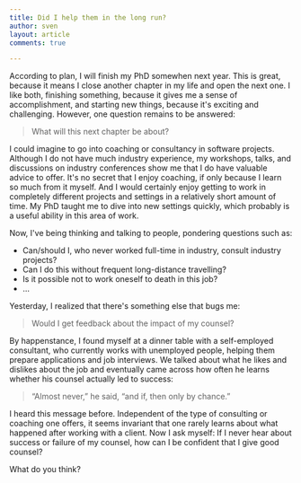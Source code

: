 ```yaml
---
title: Did I help them in the long run?
author: sven
layout: article
comments: true

---
```


According to plan, I will finish my PhD somewhen next year. This is great, because it means I close another chapter in my life and open the next one. I like both, finishing something, because it gives me a sense of accomplishment, and starting new things, because it's exciting and challenging. However, one question remains to be answered:

> What will this next chapter be about?

I could imagine to go into coaching or consultancy in software projects. Although I do not have much industry experience, my workshops, talks, and discussions on industry conferences show me that I do have valuable advice to offer. It's no secret that I enjoy coaching, if only because I learn so much from it myself. And I would certainly enjoy getting to work in completely different projects and settings in a relatively short amount of time. My PhD taught me to dive into new settings quickly, which probably is a useful ability in this area of work.

Now, I've being thinking and talking to people, pondering questions such as:

* Can/should I, who never worked full-time in industry, consult industry projects?
* Can I do this without frequent long-distance travelling?
* Is it possible not to work oneself to death in this job?
* ...

Yesterday, I realized that there's something else that bugs me:

> Would I get feedback about the impact of my counsel?

By happenstance, I found myself at a dinner table with a self-employed consultant, who currently works with unemployed people, helping them prepare applications and job interviews. We talked about what he likes and dislikes about the job and eventually came across how often he learns whether his counsel actually led to success:

> “Almost never,” he said, “and if, then only by chance.”

I heard this message before. Independent of the type of consulting or coaching one offers, it seems invariant that one rarely learns about what happened after working with a client. Now I ask myself: If I never hear about success or failure of my counsel, how can I be confident that I give good counsel?

What do you think?
